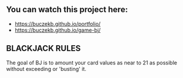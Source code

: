 ## You can watch this project here:
- https://buczekb.github.io/portfolio/
- https://buczekb.github.io/game-bj/

## BLACKJACK RULES

The goal of BJ is to amount your card values as near to 21 as possible without exceeding or 'busting' it.





